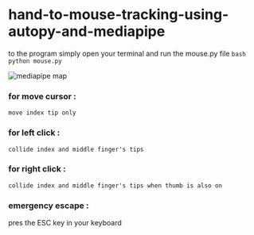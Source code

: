 # hand-to-mouse-tracking-using-autopy-and-mediapipe

to the program simply open your terminal and run the mouse.py file 
```bash python mouse.py ``` 


![mediapipe map](https://user-images.githubusercontent.com/70411813/124967141-fc814080-e01b-11eb-8cc3-18da30cff65e.png)


### for move cursor :
    move index tip only
### for left click :
    collide index and middle finger's tips 
### for right click :
    collide index and middle finger's tips when thumb is also on 
  


### emergency escape : 
  pres the ESC key in your keyboard 